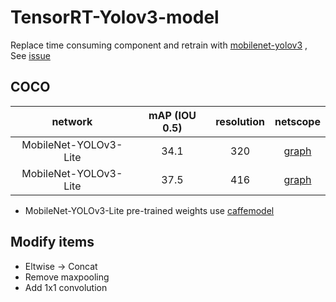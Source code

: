# TensorRT-Yolov3-model

Replace time consuming component and retrain with [mobilenet-yolov3](https://github.com/eric612/MobileNet-YOLO) , See [issue](https://github.com/lewes6369/TensorRT-Yolov3/issues/9)

## COCO

network|mAP (IOU 0.5)|resolution|netscope|
:---:|:---:|:---:|:---:|
MobileNet-YOLOv3-Lite|34.1|320|[graph](http://ethereon.github.io/netscope/#/gist/cf22541c314a5896abd45b88d430ca1f)|
MobileNet-YOLOv3-Lite|37.5|416|[graph](http://ethereon.github.io/netscope/#/gist/cf22541c314a5896abd45b88d430ca1f)|

* MobileNet-YOLOv3-Lite pre-trained weights use [caffemodel](https://drive.google.com/file/d/1tVdLzBA5T_HjDQkJv2ldr99X-T_s5UMn/view)

## Modify items

* Eltwise -> Concat
* Remove maxpooling
* Add 1x1 convolution 
